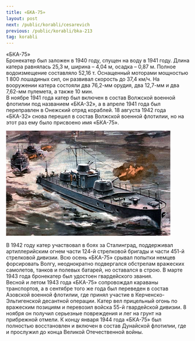 ```yaml
---
title: «БКА-75»
layout: post
next: /public/korabli/cesarevich
previous: /public/korabli/bka-213
tag: korabli
---
```


«БКА-75»  
Бронекатер был заложен в 1940 году, спущен на воду в 1941 году. Длина катера равнялась 25,3 м, ширина – 4,04 м, осадка – 0,87 м. Полное водоизмещение составляло 52,16 т. Оснащенный моторами мощностью 1 800 лошадиных сил, он развивал скорость до 37,4 км/ч. На вооружении катера состояли два 76,2-мм орудия, два 12,7-мм и два 7,62-мм пулемета, а также 10 мин.   
В ноябре 1941 года катер был включен в состав Волжской военной флотилии под названием «БКА-32», а в апреле 1941 года был переправлен в Онежский отряд кораблей. 18 августа 1942 года «БКА-32» снова перешел в состав Волжской военной флотилии, но на этот раз ему было присвоено имя «БКА-75».   
  

![](/assets/img/bk75.gif)  

  
В 1942 году катер участвовал в боях за Сталинград, поддерживал артиллерийским огнем части 124-й стрелковой бригады и части 451-й стрелковой дивизии. Всю осень «БКА-75» срывал попытки немцев форсировать Волгу, неоднократно подвергался обстрелам вражеских самолетов, танков и полевых батарей, но оставался в строю. В марте 1943 года бронекатер был удостоен гвардейского звания.   
Весной и летом 1943 года «БКА-75» сопровождал караваны транспортов, а в сентябре того же года был переведен в состав Азовской военной флотилии, где принял участие в Керченско-Эльтигенской десантной операции. Катер вел прицельный огонь по вражеским позициям и перевозил войска 55-й гвардейской дивизии. 8 ноября он получил серьезные повреждения и лег на грунт на прибрежной отмели. К концу января 1944 года «БКА-75» был полностью восстановлен и включен в состав Дунайской флотилии, где и прослужил до конца Великой Отечественной войны.
